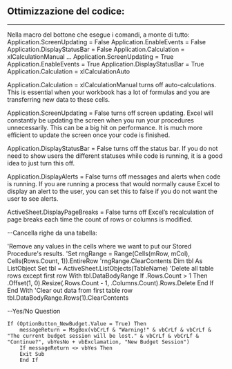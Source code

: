
## Ottimizzazione del codice:
___
Nella macro del bottone che esegue i comandi, a monte di tutto:  
  Application.ScreenUpdating = False
  Application.EnableEvents = False
  Application.DisplayStatusBar = False
  Application.Calculation = xlCalculationManual
    ...
  Application.ScreenUpdating = True
  Application.EnableEvents = True
  Application.DisplayStatusBar = True
  Application.Calculation = xlCalculationAuto
  

Application.Calculation = xlCalculationManual 
turns off auto-calculations. 
This is essential when your workbook has a lot of formulas and you are transferring new data to these cells.

Application.ScreenUpdating = False 
turns off screen updating. 
Excel will constantly be updating the screen when you run your procedures unnecessarily. This can be a big hit on performance. It is much more efficient to update the screen once your code is finished.

Application.DisplayStatusBar = False 
turns off the status bar. 
If you do not need to show users the different statuses while code is running, it is a good idea to just turn this off.

Application.DisplayAlerts = False turns off messages and alerts when code is running.
If you are running a process that would normally cause Excel to display an alert to the user,
you can set this to false if you do not want the user to see alerts.

ActiveSheet.DisplayPageBreaks = False 
turns off Excel’s recalculation of page breaks each time the count of rows or columns is modified.









--Cancella righe da una tabella:

'Remove any values in the cells where we want to put our Stored Procedure's results.
    'Set rngRange = Range(Cells(mRow, mCol), Cells(Rows.Count, 1)).EntireRow
    'rngRange.ClearContents
      Dim tbl As ListObject
    Set tbl = ActiveSheet.ListObjects(TableName)
    'Delete all table rows except first row
      With tbl.DataBodyRange
        If .Rows.Count > 1 Then
          .Offset(1, 0).Resize(.Rows.Count - 1, .Columns.Count).Rows.Delete
        End If
      End With
    'Clear out data from first table row
    tbl.DataBodyRange.Rows(1).ClearContents


--Yes/No Question

    If (OptionButton_NewBudget.Value = True) Then
        messageReturn = MsgBox(vbCrLf & "Warning!" & vbCrLf & vbCrLf & "The current budget session will be lost." & vbCrLf & vbCrLf & "Continue?", vbYesNo + vbExclamation, "New Budget Session")
        If messageReturn <> vbYes Then
        Exit Sub
        End If
